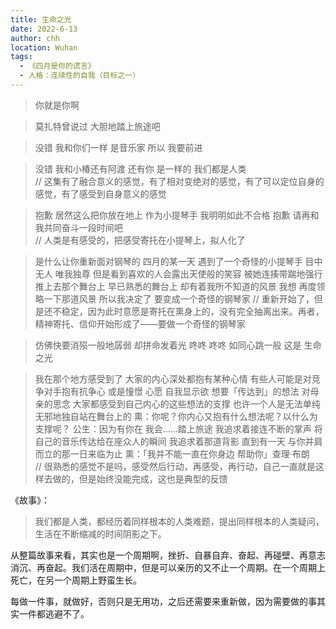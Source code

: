 ```yaml
---
title: 生命之光
date: 2022-6-13
author: chh
location: Wuhan
tags:
  - 《四月是你的谎言》
  - 人格：连续性的自我（目标之一）
---
```


> 你就是你啊  

> 莫扎特曾说过 大胆地踏上旅途吧  

> 没错 我和你们一样 是音乐家 所以 我要前进  

> 没错 我和小椿还有阿渡 还有你 是一样的 我们都是人类  
> // 这集有了融合意义的感觉，有了相对变绝对的感觉，有了可以定位自身的感觉，有了感受到自身意义的感觉

> 抱歉 居然这么把你放在地上 作为小提琴手 我明明如此不合格 抱歉 请再和我共同奋斗一段时间吧  
> // 人类是有感受的，把感受寄托在小提琴上，拟人化了

> 是什么让你重新面对钢琴的 四月的某一天 遇到了一个奇怪的小提琴手 目中无人 唯我独尊 但是看到喜欢的人会露出天使般的笑容 被她连揍带踹地强行推上去那个舞台上 早已熟悉的舞台上 却有着我所不知道的风景 我想 再度领略一下那道风景 所以我决定了 要变成一个奇怪的钢琴家
> // 重新开始了，但是还不稳定，因为此时意愿是寄托在熏身上的，没有完全抽离出来。再者，精神寄托、信仰开始形成了——要做一个奇怪的钢琴家  

> 仿佛快要消殒一般地孱弱 却拼命发着光 咚咚 咚咚 如同心跳一般 这是 生命之光  

> 我在那个地方感受到了 大家的内心深处都抱有某种心情 有些人可能是对竞争对手抱有抗争心 或是憧憬 心愿 自我显示欲 想要「传达到」的想法 对母亲的思念 大家都感受到自己内心的这些想法的支撑 也许一个人是无法单纯无邪地独自站在舞台上的 熏：你呢？你内心又抱有什么想法呢？以什么为支撑呢？ 公生：因为有你在 我会……踏上旅途 我追求着接连不断的掌声 将自己的音乐传达给在座众人的瞬间 我追求着那道背影 直到有一天 与你并肩而立的那一日来临为止 熏：「我并不能一直在你身边 帮助你」查理·布朗  
> // 很熟悉的感觉不是吗，感受然后行动，再感受，再行动，自己一直就是这样去做的，但是始终没能完成，这也是典型的反馈

《故事》：
> 我们都是人类，都经历着同样根本的人类难题，提出同样根本的人类疑问，生活在不断缩减的时间阴影之下。

从整篇故事来看，其实也是一个周期啊，挫折、自暴自弃、奋起、再碰壁、再意志消沉、再奋起。我们活在周期中，但是可以亲历的又不止一个周期。在一个周期上死亡，在另一个周期上野蛮生长。

每做一件事，就做好，否则只是无用功，之后还需要来重新做，因为需要做的事其实一件都逃避不了。
